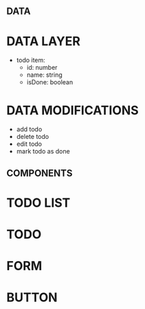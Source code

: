## DATA

# DATA LAYER

- todo item:
  - id: number
  - name: string
  - isDone: boolean

# DATA MODIFICATIONS

- add todo
- delete todo
- edit todo
- mark todo as done

## COMPONENTS

# TODO LIST

# TODO

# FORM

# BUTTON
